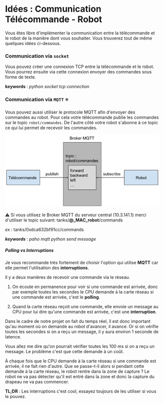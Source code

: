 # Idées : Communication Télécommande - Robot

Vous êtes libre d'implémenter la communication entre la télécommande et le robot de la manière dont vous souhaiter. Vous trouverez tout de même quelques idées ci-dessous.

### Communication via `socket`

Vous pouvez créer une connexion TCP entre la télécommande et le robot. Vous pourrez ensuite via cette connexion envoyer des commandes sous forme de texte.

**keywords** : *python socket tcp connection*

### Communication via `MQTT` :star:

Vous pouvez aussi utiliser le protocole MQTT afin d'envoyer des commandes au robot. Pour cela votre télécommande publie les commandes sur le topic `robot/commandes`. De l'autre côté votre robot s'abonne à ce topic ce qui lui permet de recevoir les commandes.

<img src="../images/mqtt_télécommande-robot.png" title="" alt="" data-align="center">

:warning: Si vous utilisez le Broker MQTT du serveur central (10.3.141.1) merci d'utiliser le topic suivant:  tanks/**@_MAC_robot**/commands

*ex* : tanks/0xdca632bf91cc/commands

***keywords*** : *paho mqtt python send message*

##### Polling vs Interruptions

Je vous recommande très fortement de choisir l'option qui utilise **MQTT** car elle permet l'utilisation des **interruptions**.

Il y a deux manières de recevoir une commande via le réseau.

1) On écoute en permanence pour voir si une commande est arrivée, donc par exemple toutes les secondes le CPU demande à la carte réseau si une commande est arrivée, c'est le **polling**.

2. Quand la carte réseau reçoit une commande, elle envoie un message au CPU pour lui dire qu'une commande est arrivée, c'est une **interruption**.

Dans le cadre de notre projet on fait du temps réel, il est donc important qu'au moment où on demande au robot d'avancer, il avance. Or si on vérifie toutes les secondes si on a reçu un message, il y aura environ 1 seconde de latence.

Vous allez me dire qu'on pourrait vérifier toutes les 100 ms si on a reçu un message. Le problème c'est que cette demande à un coût.

À chaque fois que le CPU demande à la carte réseau si une commande est arrivée, il ne fait rien d'autre. Que se passe-t-il alors si pendant cette demande à la carte réseau, le robot rentre dans la zone de capture ? Le robot ne va pas détecter qu'il est entré dans la zone et donc la capture du drapeau ne va pas commencer.

**TL;DR** : Les interruptions c'est cool, essayez toujours de les utiliser si vous le pouvez.
